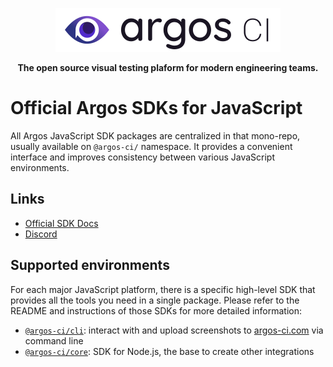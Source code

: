 <p align="center">
  <a href="https://argos-ci.com/?utm_source=github&utm_medium=logo" target="_blank">
  <picture>
    <source media="(prefers-color-scheme: dark)" srcset="https://raw.githubusercontent.com/argos-ci/argos/main/resources/logos/github-readme-logo-dark.png">
    <img alt="Argos" src="https://raw.githubusercontent.com/argos-ci/argos/main/resources/logos/github-readme-logo-light.png" width="360" height="70">
  </picture>
  </a>
</p>

<p align="center"><strong>The open source visual testing plaform for modern engineering teams.</strong></p>

# Official Argos SDKs for JavaScript

All Argos JavaScript SDK packages are centralized in that mono-repo, usually available on `@argos-ci/` namespace. It provides a convenient interface and improves consistency between various JavaScript environments.

## Links

- [Official SDK Docs](https://argos-ci.com/docs)
- [Discord](https://argos-ci.com/discord)

## Supported environments

For each major JavaScript platform, there is a specific high-level SDK that provides all the tools you need in a single package. Please refer to the README and instructions of those SDKs for more detailed information:

- [`@argos-ci/cli`](https://github.com/argos-ci/argos-javascript/tree/main/packages/cli): interact with and upload screenshots to [argos-ci.com](https://argos-ci.com) via command line
- [`@argos-ci/core`](https://github.com/argos-ci/argos-javascript/tree/main/packages/core): SDK for Node.js, the base to create other integrations
